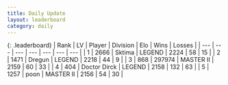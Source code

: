 ```yaml
---
title: Daily Update
layout: leaderboard
category: daily
---
```


{: .leaderboard}
| Rank | LV | Player | Division | Elo | Wins | Losses |
| --- | --- | --- | --- | --- | --- | --- |
| <span data-change="1">1</span> | 2666 | <span title="ID: 353063">Sktima</span> | LEGEND | <span data-change="43">2224</span> | <span data-change="11">58</span> | <span data-change="0">15</span> |
| <span data-change="-1">2</span> | 1471 | <span title="ID: 337810">Dregun</span> | LEGEND | <span data-change="3">2218</span> | <span data-change="1">44</span> | <span data-change="0">9</span> |
| <span data-change="1">3</span> | 868 | <span title="ID: 544038">297974</span> | MASTER II | <span data-change="34">2159</span> | <span data-change="17">60</span> | <span data-change="7">33</span> |
| <span data-change="-1">4</span> | 404 | <span title="ID: 67210">Doctor Dirck</span> | LEGEND | <span data-change="-9">2158</span> | <span data-change="1">132</span> | <span data-change="1">63</span> |
| <span data-change="0">5</span> | 1257 | <span title="ID: 540690">poon</span> | MASTER II | <span data-change="42">2156</span> | <span data-change="18">54</span> | <span data-change="10">30</span> |
